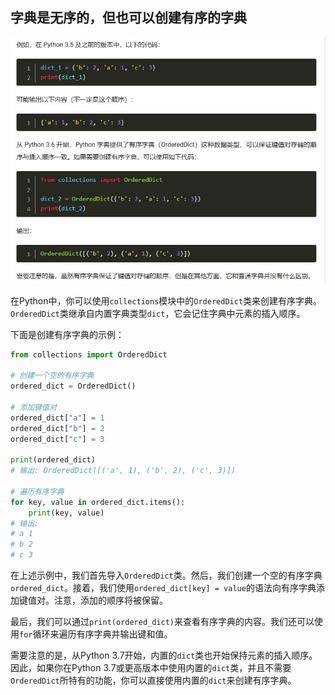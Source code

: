 ## 字典是无序的，但也可以创建有序的字典

<img src="../images/20230714-094541.jpg"/>



在Python中，你可以使用`collections`模块中的`OrderedDict`类来创建有序字典。`OrderedDict`类继承自内置字典类型`dict`，它会记住字典中元素的插入顺序。

下面是创建有序字典的示例：

```python
from collections import OrderedDict

# 创建一个空的有序字典
ordered_dict = OrderedDict()

# 添加键值对
ordered_dict["a"] = 1
ordered_dict["b"] = 2
ordered_dict["c"] = 3

print(ordered_dict)
# 输出: OrderedDict([('a', 1), ('b', 2), ('c', 3)])

# 遍历有序字典
for key, value in ordered_dict.items():
    print(key, value)
# 输出:
# a 1
# b 2
# c 3
```



在上述示例中，我们首先导入`OrderedDict`类。然后，我们创建一个空的有序字典`ordered_dict`。接着，我们使用`ordered_dict[key] = value`的语法向有序字典添加键值对。注意，添加的顺序将被保留。

最后，我们可以通过`print(ordered_dict)`来查看有序字典的内容。我们还可以使用`for`循环来遍历有序字典并输出键和值。

需要注意的是，从Python 3.7开始，内置的`dict`类也开始保持元素的插入顺序。因此，如果你在Python 3.7或更高版本中使用内置的`dict`类，并且不需要`OrderedDict`所特有的功能，你可以直接使用内置的`dict`来创建有序字典。